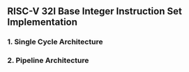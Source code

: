 ## RISC-V 32I Base Integer Instruction Set Implementation 
### 1. Single Cycle Architecture
### 2. Pipeline Architecture
